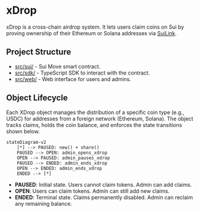 # xDrop

xDrop is a cross-chain airdrop system. It lets users claim coins on Sui by proving ownership of their Ethereum or Solana addresses via [SuiLink](https://www.suilink.io/).

## Project Structure

- [src/sui/](./src/sui/) - Sui Move smart contract.
- [src/sdk/](./src/sdk/) - TypeScript SDK to interact with the contract.
- [src/web/](./src/web/) - Web interface for users and admins.

## Object Lifecycle

Each XDrop object manages the distribution of a specific coin type (e.g., USDC) for addresses from a foreign network (Ethereum, Solana). The object tracks claims, holds the coin balance, and enforces the state transitions shown below.

```mermaid
stateDiagram-v2
    [*] --> PAUSED: new() + share()
    PAUSED --> OPEN: admin_opens_xdrop
    OPEN --> PAUSED: admin_pauses_xdrop
    PAUSED --> ENDED: admin_ends_xdrop
    OPEN --> ENDED: admin_ends_xdrop
    ENDED --> [*]
```

- **PAUSED**: Initial state. Users cannot claim tokens. Admin can add claims.
- **OPEN**: Users can claim tokens. Admin can still add new claims.
- **ENDED**: Terminal state. Claims permanently disabled. Admin can reclaim any remaining balance.
